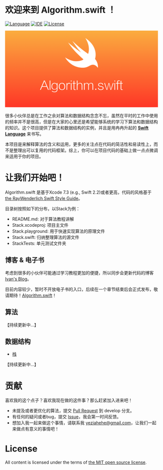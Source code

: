 # 欢迎来到 Algorithm.swift ！
[![Language](https://img.shields.io/badge/swift-2.2-orange.svg)](http://swift.org)
[![IDE](https://img.shields.io/badge/xcode-7.3-46aae6.svg)](https://developer.apple.com/xcode/)
[![License](https://img.shields.io/github/license/mashape/apistatus.svg)](https://github.com/yeziahehe/Algorithm.swift/blob/master/LICENSE)

![Algorithm.swift](Algorithm.png)

很多小伙伴总是在工作之余对算法和数据结构念念不忘，虽然在平时的工作中使用的频率并不是很高，但是在大家的心里还是希望能够系统的学习下算法和数据结构的知识。这个项目提供了算法和数据结构的实例，并且是用冉冉升起的 **[Swift Language](http://swift.org)** 来书写。

本项目是来解释算法的含义和运用，更多的关注点在代码的简洁性和易读性上，而不是整理出可以复用的代码框架。综上，你可以在项目代码的基础上做一点点微调来适用于你的项目。

# 让我们开始吧！
Algorithm.swift 是基于Xcode 7.3 (e.g., Swift 2.2)或者更高，代码的风格基于 [the RayWenderlich Swift Style Guide](https://github.com/raywenderlich/swift-style-guide)。

目录树按照如下的分布，以Stack为例：
- README.md: 对于算法教程讲解
- Stack.xcodeproj: 项目主文件
- Stack.playground: 用于快速实现算法的原理文件
- Stack.swift: 归纳整理算法的源文件
- StackTests: 单元测试文件夹

## 博客 & 电子书
考虑到很多的小伙伴可能通过学习教程更加的便捷，所以同步会更新代码的博客 [Ivan's Blog](http://yeziahehe.com)。

目前内容较少，暂时不开放电子书的入口，后续在一个章节结束后会正式发布，敬请期待！[Algorithm.swift]()！

## 算法
【持续更新中...】

## 数据结构
- [栈](https://github.com/yeziahehe/Algorithm.swift/tree/master/Stack)

【持续更新中...】

# 贡献
喜欢我的这个点子？喜欢我现在做的这件事？那么赶紧加入进来吧！

- 未提及或者更优化的算法，提交 [Pull Request](https://help.github.com/articles/creating-a-pull-request/) 到 develop 分支。
- 有任何的疑问或者bug，提交 [Issue](https://github.com/yeziahehe/Algorithm.swift/issues)，我会第一时间反馈。
- 想加入我一起来做这个事情，请联系我 yeziahehe@gmail.com，让我们一起来做点有意义的事情吧！

# License
All content is licensed under the terms of [the MIT open source license](https://github.com/yeziahehe/Algorithm.swift/blob/master/LICENSE).
